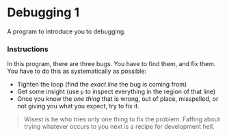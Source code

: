 # Debugging 1

A program to introduce you to debugging.

### Instructions

In this program, there are three bugs. You have to find them, and fix them. You have to do this as systematically as possible:

- Tighten the loop (find the _exact line_ the bug is coming from)
- Get some insight (use `p` to inspect everything in the region of that line)
- Once you know the _one thing_ that is wrong, out of place, misspelled, or not giving you what you expect, try to fix it.

> Wisest is he who tries only one thing to fix the problem. Faffing about trying whatever occurs to you next is a recipe for development hell.